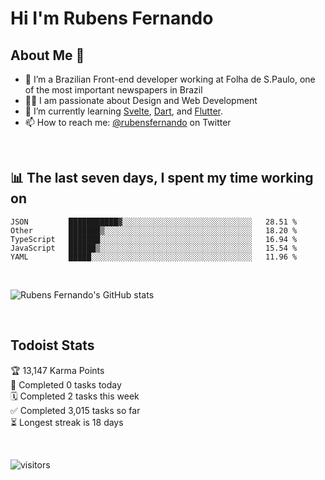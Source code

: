 # Hi I'm Rubens Fernando

## About Me 🚀

- 🌱 I’m a Brazilian Front-end developer working at Folha de S.Paulo, one of the most important newspapers in Brazil
- 👨‍💻 I am passionate about Design and Web Development
- 📖 I’m currently learning [Svelte](https://svelte.dev/), [Dart](https://dart.dev/), and [Flutter](https://flutter.dev/).
- 📫 How to reach me: [@rubensfernando](https://twitter.com/rubensfernando) on Twitter

<br />

## 📊 The last seven days, I spent my time working on

<!--START_SECTION:waka-->
```text
JSON         ███████████▓░░░░░░░░░░░░░░░░░░░░░░░░░░░░░   28.51 % 
Other        ███████▒░░░░░░░░░░░░░░░░░░░░░░░░░░░░░░░░░   18.20 % 
TypeScript   ███████░░░░░░░░░░░░░░░░░░░░░░░░░░░░░░░░░░   16.94 % 
JavaScript   ██████▒░░░░░░░░░░░░░░░░░░░░░░░░░░░░░░░░░░   15.54 % 
YAML         █████░░░░░░░░░░░░░░░░░░░░░░░░░░░░░░░░░░░░   11.96 % 
```
<!--END_SECTION:waka-->

<br />

![Rubens Fernando's GitHub stats](https://github-readme-stats.vercel.app/api?username=rubensfernando&show_icons=true&hide_border=true)

<br />

## Todoist Stats

<!-- TODO-IST:START -->
🏆  13,147 Karma Points           
🌸  Completed 0 tasks today           
🗓  Completed 2 tasks this week           
✅  Completed 3,015 tasks so far           
⏳  Longest streak is 18 days
<!-- TODO-IST:END -->

<br>

![visitors](https://visitor-badge.laobi.icu/badge?page_id=rubensfernando.rubensfernando)
